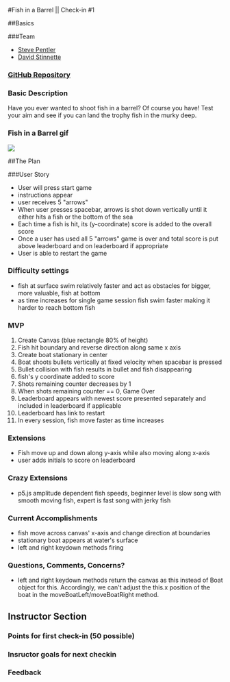 #Fish in a Barrel || Check-in #1

##Basics

###Team
- [Steve Pentler](https://github.com/stevepentler)
- [David Stinnette](https://github.com/dastinnette)

### [GitHub Repository](https://github.com/stevepentler/GameTime)

### Basic Description

Have you ever wanted to shoot fish in a barrel? Of course you have! Test your aim and see if you can land the trophy fish in the murky deep.

### Fish in a Barrel gif
![](http://g.recordit.co/7JFOYuhgPs.gif)

##The Plan

###User Story
- User will press start game
- instructions appear
- user receives 5 "arrows"
- When user presses spacebar, arrows is shot down vertically until it either hits a fish or the bottom of the sea
- Each time a fish is hit, its (y-coordinate) score is added to the overall score
- Once a user has used all 5 "arrows" game is over and total score is put above leaderboard and on leaderboard if appropriate
- User is able to restart the game

### Difficulty settings
  - fish at surface swim relatively faster and act as obstacles for bigger, more valuable, fish at bottom
  - as time increases for single game session fish swim faster making it harder to reach bottom fish

### MVP
1. Create Canvas (blue rectangle 80% of height)
2. Fish hit boundary and reverse direction along same x axis
3. Create boat stationary in center
5. Boat shoots bullets vertically at fixed velocity when spacebar is pressed
6. Bullet collision with fish results in bullet and fish disappearing 
7. fish's y coordinate added to score
8. Shots remaining counter decreases by 1
9. When shots remaining counter == 0, Game Over
10. Leaderboard appears with newest score presented separately and included in leaderboard if applicable
11. Leaderboard has link to restart
12. In every session, fish move faster as time increases


### Extensions
- Fish move up and down along y-axis while also moving along x-axis
- user adds initials to score on leaderboard

### Crazy Extensions
- p5.js amplitude dependent fish speeds, beginner level is slow song with smooth moving fish, expert is fast song with jerky fish

### Current Accomplishments
- fish move across canvas' x-axis and change direction at boundaries
- stationary boat appears at water's surface
- left and right keydown methods firing

### Questions, Comments, Concerns?
- left and right keydown methods return the canvas as this instead of Boat object for this. Accordingly, we can't adjust the this.x position of the boat in the moveBoatLeft/moveBoatRight method. 

## Instructor Section

### Points for first check-in (50 possible)

### Insructor goals for next checkin

### Feedback